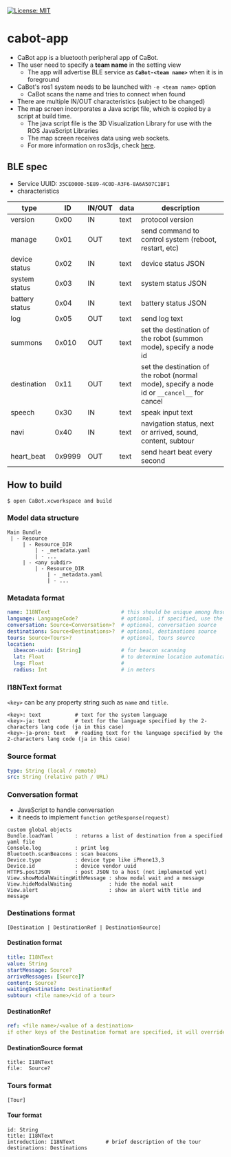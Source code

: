 [![License: MIT](https://img.shields.io/badge/License-MIT-yellow.svg)](https://opensource.org/licenses/MIT)
# cabot-app

- CaBot app is a bluetooth peripheral app of CaBot.
- The user need to specify a **team name** in the setting view
  - The app will advertise BLE service as **`CaBot-<team name>`** when it is in foreground
- CaBot's ros1 system needs to be launched with `-e <team name>` option
  - CaBot scans the name and tries to connect when found
- There are multiple IN/OUT characteristics (subject to be changed)
- The map screen incorporates a Java script file, which is copied by a script at build time.
  - The java script file is the 3D Visualization Library for use with the ROS JavaScript Libraries
  - The map screen receives data using web sockets.
  - For more information on ros3djs, check [here](https://github.com/RobotWebTools/ros3djs/).

## BLE spec

- Service UUID: `35CE0000-5E89-4C0D-A3F6-8A6A507C1BF1`
- characteristics

type|ID|IN/OUT|data|description
---|---|---|---|---
version|0x00|IN|text|protocol version
manage|0x01|OUT|text|send command to control system (reboot, restart, etc)
device status|0x02|IN|text|device status JSON
system status|0x03|IN|text|system status JSON
battery status|0x04|IN|text|battery status JSON
log|0x05|OUT|text|send log text
summons|0x010|OUT|text|set the destination of the robot (summon mode), specify a node id
destination|0x11|OUT|text|set the destination of the robot (normal mode), specify a node id or `__cancel__` for cancel
speech|0x30|IN|text|speak input text
navi|0x40|IN|text|navigation status, next or arrived, sound, content, subtour
heart_beat|0x9999|OUT|text|send heart beat every second

## How to build

```
$ open CaBot.xcworkspace and build
```

### Model data structure
```
Main Bundle
 | - Resource
     | - Resource_DIR
         | - _metadata.yaml
         | - ...
     | - <any subdir>
         | - Resource_DIR
             | - _metadata.yaml
             | - ...
```

### Metadata format
```yaml
name: I18NText                       # this should be unique among Resource_DIRs
language: LanguageCode?              # optional, if specified, use the language instead of the system setting
conversation: Source<Conversation>?  # optional, conversation source
destinations: Source<Destinations>?  # optional, destinations source
tours: Source<Tours>?                # optional, tours source
location:
  ibeacon-uuid: [String]             # for beacon scanning
  lat: Float                         # to determine location automatically
  lng: Float                         #
  radius: Int                        # in meters
```

### I18NText format
`<key>` can be any property string such as `name` and `title`.

```
<key>: text           # text for the system language
<key>-ja: text        # text for the language specified by the 2-characters lang code (ja in this case)
<key>-ja-pron: text   # reading text for the language specified by the 2-characters lang code (ja in this case)
```

### Source format
```yaml
type: String (local / remote)
src: String (relative path / URL)
```

### Conversation format
- JavaScript to handle conversation
- it needs to implement `function getResponse(request)`

```
custom global objects
Bundle.loadYaml       : returns a list of destination from a specified yaml file
Console.log           : print log
Bluetooth.scanBeacons : scan beacons
Device.type           : device type like iPhone13,3
Device.id             : device vendor uuid
HTTPS.postJSON        : post JSON to a host (not implemented yet)
View.showModalWaitingWithMessage : show modal wait and a message
View.hideModalWaiting            : hide the modal wait
View.alert                       : show an alert with title and message
```

### Destinations format
```
[Destination | DestinationRef | DestinationSource]
```

#### Destination format
```yaml
title: I18NText
value: String
startMessage: Source?
arriveMessages: [Source]?
content: Source?
waitingDestination: DestinationRef
subtour: <file name>/<id of a tour>
```

#### DestinationRef
```yaml
ref: <file name>/<value of a destination>
if other keys of the Destination format are specified, it will override the reference destination
```

#### DestinationSource format
```
title: I18NText
file:  Source?
```

### Tours format
```
[Tour]
```

#### Tour format
```
id: String
title: I18NText
introduction: I18NText          # brief description of the tour
destinations: Destinations
```
